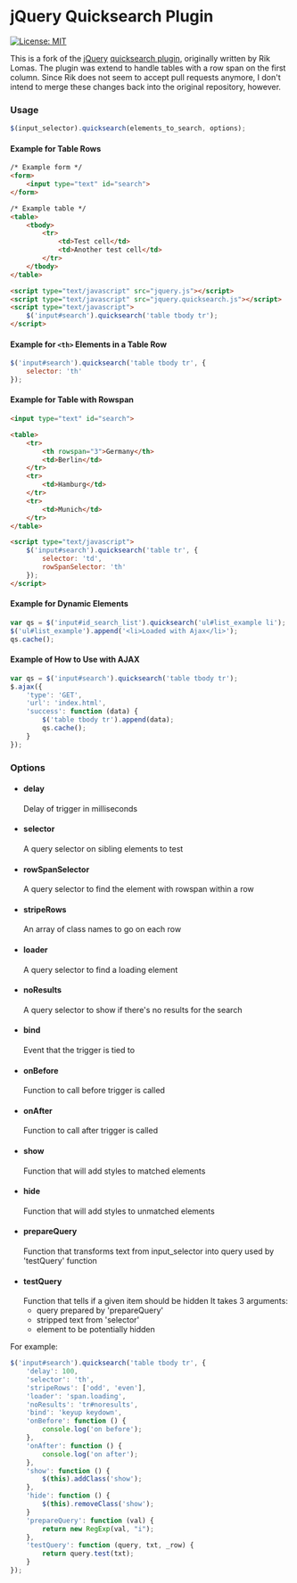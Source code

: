 jQuery Quicksearch Plugin
=========================

[![License: MIT](https://img.shields.io/badge/License-MIT-yellow.svg)](https://opensource.org/licenses/MIT)

This is a fork of the [jQuery][jquery_site] [quicksearch plugin][original_repo],
originally written by Rik Lomas. The plugin was extend to handle tables with
a row span on the first column. Since Rik does not seem to accept pull requests
anymore, I don't intend to merge these changes back into the original repository,
however.

### Usage

```javascript
$(input_selector).quicksearch(elements_to_search, options);
```

#### Example for Table Rows

```html
/* Example form */
<form>
	<input type="text" id="search">
</form>

/* Example table */
<table>
	<tbody>
		<tr>
			<td>Test cell</td>
			<td>Another test cell</td>
		</tr>
	</tbody>
</table>

<script type="text/javascript" src="jquery.js"></script>
<script type="text/javascript" src="jquery.quicksearch.js"></script>
<script type="text/javascript">
	$('input#search').quicksearch('table tbody tr');
</script>
```

#### Example for `<th>` Elements in a Table Row

```javascript
$('input#search').quicksearch('table tbody tr', {
	selector: 'th'
});
```

#### Example for Table with Rowspan

```html
<input type="text" id="search">

<table>
	<tr>
		<th rowspan="3">Germany</th>
		<td>Berlin</td>
	</tr>
	<tr>
		<td>Hamburg</td>
	</tr>
	<tr>
		<td>Munich</td>
	</tr>
</table>

<script type="text/javascript">
	$('input#search').quicksearch('table tr', {
		selector: 'td',
		rowSpanSelector: 'th'
	});
</script>
```

#### Example for Dynamic Elements

```javascript
var qs = $('input#id_search_list').quicksearch('ul#list_example li');
$('ul#list_example').append('<li>Loaded with Ajax</li>');
qs.cache();
```

#### Example of How to Use with AJAX

``` javascript
var qs = $('input#search').quicksearch('table tbody tr');
$.ajax({
	'type': 'GET',
	'url': 'index.html',
	'success': function (data) {
		$('table tbody tr').append(data);
		qs.cache();
	}
});
```

### Options

* 	#### delay
	Delay of trigger in milliseconds
*	#### selector
	A query selector on sibling elements to test
*	#### rowSpanSelector
	A query selector to find the element with rowspan within a row
*	#### stripeRows
	An array of class names to go on each row
*	#### loader
	A query selector to find a loading element
*	#### noResults
	A query selector to show if there's no results for the search
*	#### bind
	Event that the trigger is tied to
*	#### onBefore
	Function to call before trigger is called
*	#### onAfter
	Function to call after trigger is called
*	#### show
	Function that will add styles to matched elements
*	#### hide
	Function that will add styles to unmatched elements
*	#### prepareQuery
	Function that transforms text from input_selector into query used by 'testQuery' function
*	#### testQuery
	Function that tells if a given item should be hidden
	It takes 3 arguments:
	- query prepared by 'prepareQuery'
	- stripped text from 'selector'
	- element to be potentially hidden

For example:

```javascript
$('input#search').quicksearch('table tbody tr', {
	'delay': 100,
	'selector': 'th',
	'stripeRows': ['odd', 'even'],
	'loader': 'span.loading',
	'noResults': 'tr#noresults',
	'bind': 'keyup keydown',
	'onBefore': function () {
		console.log('on before');
	},
	'onAfter': function () {
		console.log('on after');
	},
	'show': function () {
		$(this).addClass('show');
	},
	'hide': function () {
		$(this).removeClass('show');
	}
	'prepareQuery': function (val) {
		return new RegExp(val, "i");
	},
	'testQuery': function (query, txt, _row) {
		return query.test(txt);
	}
});
```

[jquery_site]: http://www.jquery.com
[original_repo]: https://github.com/riklomas/quicksearch
